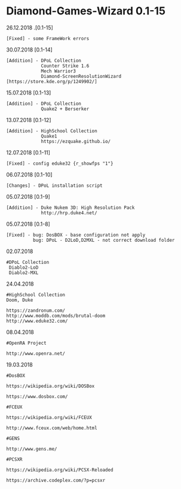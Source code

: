 # Diamond-Games-Wizard 0.1-15
26.12.2018 .[0.1-15]

    [Fixed] - some FrameWork errors

30.07.2018 [0.1-14]
    
    [Addition] - DPoL Collection
                 Counter Strike 1.6
                 Mech Warrior3
                 Diamond-ScreenResolutionWizard [https://store.kde.org/p/1249902/]

15.07.2018 [0.1-13]
    
    [Addition] - DPoL Collection
                 Quake2 + Berserker

13.07.2018 [0.1-12]

    [Addition] - HighSchool Collection
                 Quake1             
                 https://ezquake.github.io/

12.07.2018 [0.1-11]
    
    [Fixed] - config eduke32 {r_showfps "1"}

06.07.2018 [0.1-10]

    [Changes] - DPoL installation script

05.07.2018 [0.1-9]

    [Addition] - Duke Nukem 3D: High Resolution Pack
                 http://hrp.duke4.net/

05.07.2018 [0.1-8]

    [Fixed] - bug: DosBOX - base configuration not apply
              bug: DPoL - D2LoD,D2MXL - not correct download folder

02.07.2018

    #DPoL Collection
     Diablo2-LoD
     Diablo2-MXL

24.04.2018

    #HighSchool Collection
    Doom, Duke

    https://zandronum.com/
    http://www.moddb.com/mods/brutal-doom
    http://www.eduke32.com/

08.04.2018

    #OpenRA Project

    http://www.openra.net/

19.03.2018

    #DosBOX

    https://wikipedia.org/wiki/DOSBox

    https://www.dosbox.com/

    #FCEUX

    https://wikipedia.org/wiki/FCEUX

    http://www.fceux.com/web/home.html

    #GENS

    http://www.gens.me/

    #PCSXR

    https://wikipedia.org/wiki/PCSX-Reloaded

    https://archive.codeplex.com/?p=pcsxr
